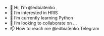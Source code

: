 - 👋 Hi, I’m @edbiatenko
- 👀 I’m interested in HRIS
- 🌱 I’m currently learning Python
- 💞️ I’m looking to collaborate on ...
- 📫 How to reach me @edbiatenko Telegram

<!---
edbiatenko/edbiatenko is a ✨ special ✨ repository because its `README.md` (this file) appears on your GitHub profile.
You can click the Preview link to take a look at your changes.
--->
